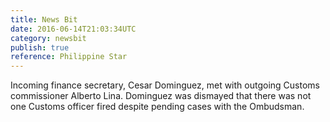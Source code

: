 ```yaml
---
title: News Bit
date: 2016-06-14T21:03:34UTC
category: newsbit
publish: true
reference: Philippine Star
---
```


Incoming finance secretary, Cesar Dominguez, met with outgoing Customs commissioner Alberto Lina.
Dominguez was dismayed that there was not one Customs officer fired despite pending cases with the Ombudsman.


